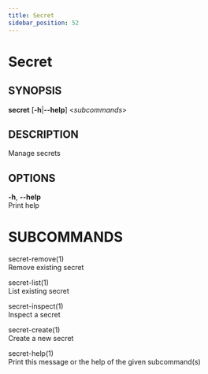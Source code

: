 ```yaml
---
title: Secret
sidebar_position: 52
---
```


# Secret

## SYNOPSIS

**secret** \[**-h**\|**--help**\] \<*subcommands*\>

## DESCRIPTION

Manage secrets

## OPTIONS

**-h**, **--help**  
Print help

# SUBCOMMANDS

secret-remove(1)  
Remove existing secret

secret-list(1)  
List existing secret

secret-inspect(1)  
Inspect a secret

secret-create(1)  
Create a new secret

secret-help(1)  
Print this message or the help of the given subcommand(s)
